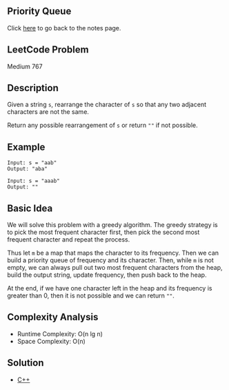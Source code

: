 ## Priority Queue
Click [here](../notes.md) to go back to the notes page.

## LeetCode Problem
Medium 767

## Description
Given a string `s`, rearrange the character of `s` so that any two adjacent characters are not the same.

Return any possible rearrangement of `s` or return `""` if not possible.

## Example
```
Input: s = "aab"
Output: "aba"

Input: s = "aaab"
Output: ""
```

## Basic Idea
We will solve this problem with a greedy algorithm. The greedy strategy is to pick the most frequent character first, then pick the second most frequent character and repeat the process.

Thus let `m` be a map that maps the character to its frequency. Then we can build a priority queue of frequency and its character. Then, while `m` is not empty, we can always pull out two most frequent characters from the heap, build the output string, update frequency, then push back to the heap.

At the end, if we have one character left in the heap and its frequency is greater than 0, then it is not possible and we can return `""`.

## Complexity Analysis
- Runtime Complexity: O(n lg n)
- Space Complexity: O(n)

## Solution
- [C++](./solution.cpp)
